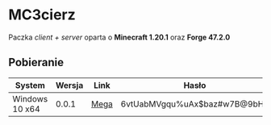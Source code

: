 # MC3cierz

Paczka _client + server_ oparta o **Minecraft 1.20.1** oraz **Forge 47.2.0**



## Pobieranie

| System         | Wersja | Link                                                         | Hasło                        |
| -------------- | ------ | ------------------------------------------------------------ | ---------------------------- |
| Windows 10 x64 | 0.0.1  | [Mega](https://mega.nz/file/FFkkDRqB#GyqojfswUG7cgfzO84nKVEbUcEAAu_so7nWWmjk79GY) | 6vtUabMVgqu%uAx$baz#w7B@9bHb |
